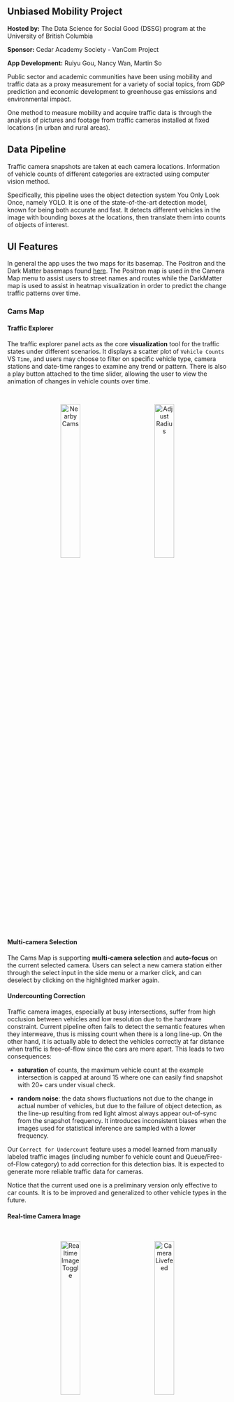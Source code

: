 
## Unbiased Mobility Project
**Hosted by:** The Data Science for Social Good (DSSG) program at the University of British Columbia

**Sponsor:** Cedar Academy Society - VanCom Project  

**App Development:** Ruiyu Gou, Nancy Wan, Martin So

Public sector and academic communities have been using mobility and traffic data as a proxy measurement for a variety of social topics, from GDP prediction and economic development to greenhouse gas emissions and environmental impact.

One method to measure mobility and acquire traffic data is through the analysis of pictures and footage from traffic cameras installed at fixed locations (in urban and rural areas). 


## Data Pipeline
Traffic camera snapshots are taken at each camera locations. Information of vehicle counts of different categories are extracted using computer vision method. 

Specifically, this pipeline uses the object detection system You Only Look Once, namely YOLO. It is one of the state-of-the-art detection model, known for being both accurate and fast. It detects different vehicles in the image with bounding boxes at the locations, then translate them into counts of objects of interest.


## UI Features 
In general the app uses the two maps for its basemap. The Positron and the Dark Matter basemaps found [here](https://carto.com/blog/getting-to-know-positron-and-dark-matter/). The Positron map is used in the Camera Map menu to assist users to street names and routes while the DarkMatter map is used to assist in heatmap visualization in order to predict the change traffic patterns over time.

### Cams Map

#### Traffic Explorer
The traffic explorer panel acts as the core **visualization** tool for the traffic states under different scenarios. It displays a scatter plot of `Vehicle Counts` VS `Time`, and users may choose to filter on specific vehicle type, camera stations and date-time ranges to examine any trend or pattern. There is also a play button attached to the time slider, allowing the user to view the animation of changes in vehicle counts over time.

<p align="center">
<img src="./help-images/explorer.png" raw=true alt="Nearby Cams" style="width: 30%; height: auto; padding: 30px;"/>
<img src="./help-images/sliders.png" raw=true alt="Adjust Radius" style="width: 30%; height: auto; padding: 30px;"/>
</p>

#### Multi-camera Selection
The Cams Map is supporting **multi-camera selection** and **auto-focus** on the current selected camera. Users can select a new camera station either through the select input in the side menu or a marker click, and can deselect by clicking on the highlighted marker again. 

#### Undercounting Correction
Traffic camera images, especially at busy intersections, suffer from high occlusion between vehicles and low resolution due to the hardware constraint. Current pipeline often fails to detect the semantic features when they interweave, thus is missing count when there is a long line-up. On the other hand, it is actually able to detect the vehicles correctly at far distance when traffic is free-of-flow since the cars are more apart. This leads to two consequences:

- **saturation** of counts, the maximum vehicle count at the example intersection is capped at around 15 where one can easily find snapshot with 20+ cars under visual check. 

- **random noise**: the data shows fluctuations not due to the change in actual number of vehicles, but due to the failure of object detection, as the line-up resulting from red light almost always appear out-of-sync from the snapshot frequency. It introduces inconsistent biases when the images used for statistical inference are sampled with a lower frequency.

Our `Correct for Undercount` feature uses a model learned from manually labeled traffic images (including number fo vehicle count and Queue/Free-of-Flow category) to add correction for this detection bias. It is expected to generate more reliable traffic data for cameras.

Notice that the current used one is a preliminary version only effective to car counts. It is to be improved and generalized to other vehicle types in the future.

#### Real-time Camera Image
<p align="center">
<img src="./help-images/realtime_image_toggle.png" raw=true alt="Realtime Image Toggle" style="width: 30%; height: auto; padding: 30px;"/>
<img src="./help-images/camera_livefeed.png" raw=true alt="Camera Livefeed" style="width: 30%; height: auto; padding: 30px;"/>
</p>
When the toggle is active, **livefeed image** of the **current selected camera** (if multiple cameras are selected, the newest clicked one is the current selected camera) is displayed at the bottom left corner on the map.   
The app fetches the image in realtime from the server endpoint provided by VanCom project. The frequency of livefeed update depends on the server.

#### Same-intersection and Nearest-neighbor Cameras' Comparison

Another key objective of the app is to conduct comparisons over a pair of **spatially correlated** cameras to see if they share similar traffic states(i.e. vehicles counts) concurrently. AM(7-10) and PM(16-19) rush hours are targeted due to intense traffic activities over the periods. 

The pair of **spatially correlated** cameras are identified as either:

- Two cameras installed on the **same intersection**
- Two cameras which are **spatial nearest neighbors**

**Note**: The nearest neighbor is not always symmetric, and the next-selected camera has to be the nearest neighbor to the prev-selected camera, i.e. if camera a's nearest neighbor is camera b, yet camera b's nearest neighbor is camera c, then you should select a then b to form a valid pair, but not the other way round.

Our `Same-intersection & Nearest-neighbor Cameras' Car Count Comparison(AM VS PM)` table feature keeps track of the current selected cameras and will perform and demonstrate the results of a **paired**(same-intersection)/**two-sample**(nearest-neighbor) t-test of the cameras' car count over AM and PM rush hours within a date range **only if** they meet the requirements for comparable cameras above. 

The date range is customizable through a slider input control in the left side menu, and the user is also able to toggle on **weekdays only** in the explorer panel, considering the fact that rush hour effects are more consistent during weekdays.

<p align="center">
<img src="./help-images/comparison_table.png" raw=true alt="Comparison Table" style="width: 30%; height: auto; padding=30px"/>
</p>

Overall, without considering the spatial effect, there has been found a **greater** difference during **PM** rush hours compared to AM based on the December 2020's hourly data. However, the results vary across different locations and may require further experiments with more data. 

Notice that **camera metadata**(i.e. facing direction, angle, elevation) is another key factor which may induce significant differences across cameras even when they are considered as a valid pair. Due to the lack of data, this could be potentially included as a future improvement.


#### Business Overlays

There are 6 business overlays included in this application. All of them are clustered into groups. Those are:    
-  Stores
-  Foods and Restaurants
-  Liquor Stores
-  Health and Medicine
-  Businesses and Finance
-  Services.  

Services are a vague term to incorporate businesses that are not categorized into the other 5 categories.  This does not include home based businesses.  As the map is zoomed in, the clusters become more dispersed and each individual business icon is shown more in detail. In order to view the name of the business, the cursor must be hovered ontop of the icon. 

#### Nearby Cameras of Businesses

As one may notice, there is another option in the business overlays' drop-down called `Nearby Cams`. This toggle control will allow the user to locate nearby cameras upon selecting on a business marker and to view the traffic counts captured by them in the explorer panel. This is aimed to give user a brief understanding of the nearby traffic states.

The **range** within which you wish to find nearby cameras can also be customized through the `red gear button` on the top left corner, and the radius is adjustable in **meters** through a slider input. Notice that the current maximum number of nearby cameras is set to default **3** (considering the basic usage), so the highlighted cameras will not exceed 3 however you adjust the radius. 

<p align="center">
<img src="./help-images/biz_radius.png" raw=true alt="Adjust Radius" style="width: 30%; height: auto; padding: 30px;"/>
<img src="./help-images/biz_nearby_cams.png" raw=true alt="Nearby Cams" style="width: 30%; height: auto; padding: 30px;"/>
</p>

#### Bicyle Routes
An overlay of bicycle routes is included in this application along with the overlay panels. Proposed bicycle routes are not included in this overlay. To view the bicycle routes, ensure that the label "Bike Routes " is checked. The bicycle routes are coloured in 7 types. This is shown in the legend listed in the top left corner. It is important to note that the legend is partially hidden from the menu and is undraggable. In order to fully view the legend, the panel (with  the 3 bars) must be collapsed.

#### Neighbourhood Filters 
A selection of neighbourhoods is available for selection. The following neighbourhoods are:
-  City Centre for `CITY CENTRE` 
-  Cloverdale for `CLOVERDALE`
-  Fleetwood for `FLEETWOOD`
-  Newton for `NEWTON`
-  South Surrey for `SOUTH SURREY`
-  Whalley for `WHALLEY`

The option panel is on the left hand side and it is titled "Select a Neighbourhood". The default selected is `SURREY`, where it displays all the neighbourhoods within the city of Surrey. When a neighbourhood is selected, the map will shift its view to the selected neighbourhood.

### Heatmap

An option to switch to the heatmap view is provided on the sidebar on the left labelled `Heatmap`. As of now, the heatmap only displays car count.
<p align="center">
<img src="./help-images/heatmap_tab.png" raw=true style="width: 30%; height: auto; padding: 30px;"/>
</p>

Similar to the basemap in the `Camera Map`, the heatmap has boundaries of all the neighbourhoods of Surrey. However unlike the boundaries found in `Camera Map`, where the user can filter out individual neighbourhoods, the boundaries for `Heatmap`is only fixed to the entire city of Surrey. 

The intensity, which is found in the different colour hues of different points of the heatmap, is dependent on the volume of the car count in a camera locations. Car counts with higher traffic are highlighted in deep red while lower car counts will be in light peach. The interval levels are heuristically determined by the `addHeatmap()` function. Additionally, all the overlays except the 'Nearby Cams' feature are functional when the heatmap is toggled.  

<p align="center">
<img src="./help-images/heatmap.png" raw=true style="width: 30%; height: auto; padding: 30px;"/>
</p>

The slider ranges from `2020-12-01 00:00 to 2020-12-31 23:59`. Each tick within the slider represents a one hour change in the traffic pattern.
<p align="center">
<img src="./help-images/heatmap_slider.png" raw=true style="width: 30%; height: auto; padding: 30px;"/>
</p>

Similar to the traffic explorer slider, the time slider for the heatmap also has a play button attached which allows the user to view an animated visualization of the change in traffic intensity over time.


An ongoing issue with the heatmap is that the user may experience flashes when the heatmap renders high traffic volumes, particularly in rush hour periods (from 6-10 AM to 3-7 PM. Currently, this is a bug that will be hopefully resolved in later versions of this app.



## Acknowledgement
